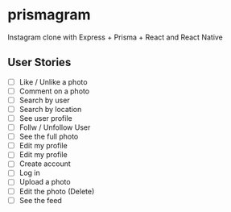 # prismagram

Instagram clone with Express + Prisma + React and React Native

## User Stories

- [ ] Like / Unlike a photo
- [ ] Comment on a photo
- [ ] Search by user
- [ ] Search by location
- [ ] See user profile
- [ ] Follw / Unfollow User
- [ ] See the full photo
- [ ] Edit my profile
- [ ] Edit my profile
- [ ] Create account
- [ ] Log in
- [ ] Upload a photo
- [ ] Edit the photo (Delete)
- [ ] See the feed
